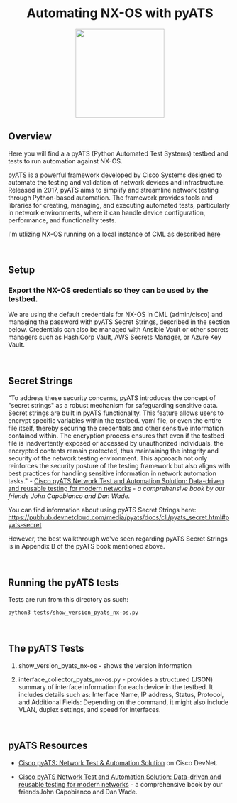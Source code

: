<h1 align="center">Automating NX-OS with pyATS</h1>
<p align="center">
<img src="https://github.com/user-attachments/assets/80fc22dc-5b7a-4bc7-9690-a58c6a4a002e" width="200">
</p>


## Overview 

Here you will find a a pyATS (Python Automated Test Systems) testbed and tests to run automation against NX-OS. 

pyATS is a powerful framework developed by Cisco Systems designed to automate the testing and validation of network devices and infrastructure. Released in 2017, pyATS aims to simplify and streamline network testing through Python-based automation. The framework provides tools and libraries for creating, managing, and executing automated tests, particularly in network environments, where it can handle device configuration, performance, and functionality tests.

I'm utlizing NX-OS running on a local instance of CML as described [here](https://github.com/CiscoDevNet/data-center-development/tree/main/nx-os#user-content-lab-setup-adding-an-nx-os-9000-node-in-cisco-modeling-labs)



<br>

## Setup

### Export the NX-OS credentials so they can be used by the testbed.

We are using the default credentials for NX-OS in CML (admin/cisco) and managing the password with pyATS Secret Strings, described in the section below. Credentials can also be managed with Ansible Vault or other secrets managers such as HashiCorp Vault, AWS Secrets Manager, or Azure Key Vault.

<br>

## Secret Strings

"To address these security concerns, pyATS introduces the concept of "secret strings"
as a robust mechanism for safeguarding sensitive data. Secret strings are built in pyATS
functionality. This feature allows users to encrypt specific variables within the testbed.
yaml file, or even the entire file itself, thereby securing the credentials and other sensitive
information contained within. The encryption process ensures that even if the testbed
file is inadvertently exposed or accessed by unauthorized individuals, the encrypted contents
remain protected, thus maintaining the integrity and security of the network testing
environment. This approach not only reinforces the security posture of the testing framework
but also aligns with best practices for handling sensitive information in network
automation tasks." - [Cisco pyATS Network Test and Automation Solution: Data-driven and reusable testing for modern networks](https://www.ciscopress.com/store/cisco-pyats-network-test-and-automation-solution-data-9780138031671) - *a comprehensive book by our friends John Capobianco and Dan Wade.*

You can find information about using pyATS Secret Strings here: https://pubhub.devnetcloud.com/media/pyats/docs/cli/pyats_secret.html#pyats-secret

However, the best walkthrough we've seen regarding pyATS Secret Strings is in Appendix B of the pyATS book mentioned above.


<br>

## Running the pyATS tests

Tests are run from this directory as such:

```bash
python3 tests/show_version_pyats_nx-os.py     
```

<br>

## The pyATS Tests


1. show_version_pyats_nx-os - shows the version information


2. interface_collector_pyats_nx-os.py - provides a structured (JSON) summary of interface information for each device in the testbed. It includes details such as: Interface Name, IP address, Status, Protocol, and Additional Fields: Depending on the command, it might also include VLAN, duplex settings, and speed for interfaces.

<br>

## pyATS Resources

- [Cisco pyATS: Network Test & Automation Solution](https://developer.cisco.com/docs/pyats/) on Cisco DevNet.

- [Cisco pyATS Network Test and Automation Solution: Data-driven and reusable testing for modern networks](https://www.ciscopress.com/store/cisco-pyats-network-test-and-automation-solution-data-9780138031671) - a comprehensive book by our friendsJohn Capobianco and Dan Wade.

